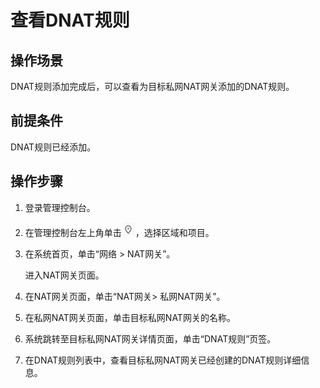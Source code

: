 # 查看DNAT规则<a name="nat_privatednat_0002"></a>

## 操作场景<a name="section5439700611149"></a>

DNAT规则添加完成后，可以查看为目标私网NAT网关添加的DNAT规则。

## 前提条件<a name="section24081145174428"></a>

DNAT规则已经添加。

## 操作步骤<a name="section1079812442237"></a>

1.  登录管理控制台。
2.  在管理控制台左上角单击![](figures/icon-region.png)，选择区域和项目。
3.  在系统首页，单击“网络  \> NAT网关”。

    进入NAT网关页面。

4.  在NAT网关页面，单击“NAT网关\> 私网NAT网关”。

1.  在私网NAT网关页面，单击目标私网NAT网关的名称。
2.  系统跳转至目标私网NAT网关详情页面，单击“DNAT规则”页签。
3.  在DNAT规则列表中，查看目标私网NAT网关已经创建的DNAT规则详细信息。

